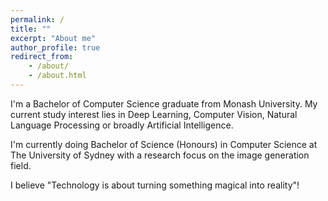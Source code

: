 ```yaml
---
permalink: /
title: ""
excerpt: "About me"
author_profile: true
redirect_from:
    - /about/
    - /about.html
---
```


I'm a Bachelor of Computer Science graduate from Monash University.
My current study interest lies in Deep Learning, Computer Vision, Natural Language Processing or broadly Artificial Intelligence.

I'm currently doing Bachelor of Science (Honours) in Computer Science at The University of Sydney with a 
research focus on the image generation field.

I believe "Technology is about turning something magical into reality"!